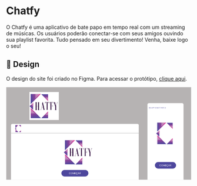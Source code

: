 # Chatfy 

O Chatfy é uma aplicativo de bate papo em tempo real com um streaming de músicas. Os usuários poderão conectar-se com seus amigos ouvindo sua playlist favorita. Tudo pensado em seu divertimento! Venha, baixe logo o seu!

## :art: Design
O design do site foi criado no Figma. Para acessar o protótipo, [clique aqui](https://www.figma.com/file/NMfhiGasw3XveWVuoIQaUw/Chatfy?node-id=0%3A1).

![Design](./assets/chatfy.PNG)

